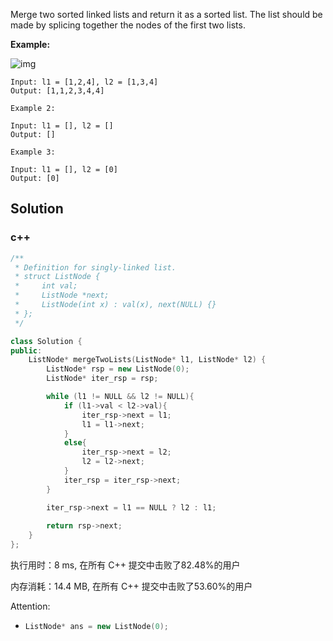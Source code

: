 Merge two sorted linked lists and return it as a sorted list. The list should be made by splicing together the nodes of the first two lists.



**Example:**

 ![img](https://assets.leetcode.com/uploads/2020/10/03/merge_ex1.jpg) 

```
Input: l1 = [1,2,4], l2 = [1,3,4]
Output: [1,1,2,3,4,4]

Example 2:

Input: l1 = [], l2 = []
Output: []

Example 3:

Input: l1 = [], l2 = [0]
Output: [0]
```

## Solution

### c++


```c++
/**
 * Definition for singly-linked list.
 * struct ListNode {
 *     int val;
 *     ListNode *next;
 *     ListNode(int x) : val(x), next(NULL) {}
 * };
 */

class Solution {
public:
    ListNode* mergeTwoLists(ListNode* l1, ListNode* l2) {
        ListNode* rsp = new ListNode(0);
        ListNode* iter_rsp = rsp;

        while (l1 != NULL && l2 != NULL){
            if (l1->val < l2->val){
                iter_rsp->next = l1;
                l1 = l1->next;
            }
            else{
                iter_rsp->next = l2;
                l2 = l2->next;
            }
            iter_rsp = iter_rsp->next;
        }

        iter_rsp->next = l1 == NULL ? l2 : l1;
        
        return rsp->next;
    }
};
```

执行用时：8 ms, 在所有 C++ 提交中击败了82.48%的用户

内存消耗：14.4 MB, 在所有 C++ 提交中击败了53.60%的用户

Attention:
- ```c++
  ListNode* ans = new ListNode(0);
  ```
